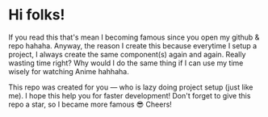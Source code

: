 # Hi folks!

If you read this that's mean I becoming famous since you open my github & repo hahaha. Anyway, the reason I create this because everytime I setup a project, I always create the same component(s) again and again. Really wasting time right? Why would I do the same thing if I can use my time wisely for watching Anime hahhaha.

This repo was created for you — who is lazy doing project setup (just like me). I hope this help you for faster development! Don't forget to give this repo a star, so I became more famous 😎 Cheers!
